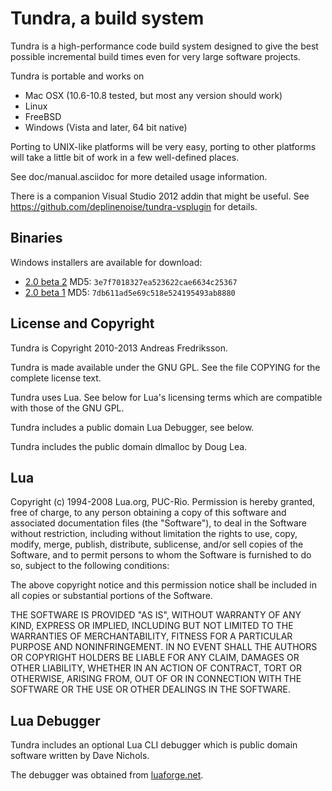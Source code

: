 
Tundra, a build system
=============================================================================

Tundra is a high-performance code build system designed to give the best
possible incremental build times even for very large software projects.

Tundra is portable and works on

  - Mac OSX (10.6-10.8 tested, but most any version should work)
  - Linux
  - FreeBSD
  - Windows (Vista and later, 64 bit native)

Porting to UNIX-like platforms will be very easy, porting to other platforms
will take a little bit of work in a few well-defined places.

See doc/manual.asciidoc for more detailed usage information.

There is a companion Visual Studio 2012 addin that might be useful. See
https://github.com/deplinenoise/tundra-vsplugin for details.

Binaries
-----------------------------------------------------------------------------

Windows installers are available for download:

- [2.0 beta 2](http://tundra2-builds.s3.amazonaws.com/Tundra-Setup-Beta2.exe)
  MD5: `3e7f7018327ea523622cae6634c25367`
- [2.0 beta 1](http://tundra2-builds.s3.amazonaws.com/Tundra-Setup-Beta1.exe)
  MD5: `7db611ad5e69c518e524195493ab8880`

License and Copyright
-----------------------------------------------------------------------------

Tundra is Copyright 2010-2013 Andreas Fredriksson.

Tundra is made available under the GNU GPL. See the file COPYING for the
complete license text.

Tundra uses Lua. See below for Lua's licensing terms which are compatible with
those of the GNU GPL.

Tundra includes a public domain Lua Debugger, see below.

Tundra includes the public domain dlmalloc by Doug Lea.

Lua
-----------------------------------------------------------------------------

Copyright (c) 1994-2008 Lua.org, PUC-Rio.
Permission is hereby granted, free of charge, to any person obtaining a copy of
this software and associated documentation files (the "Software"), to deal in
the Software without restriction, including without limitation the rights to
use, copy, modify, merge, publish, distribute, sublicense, and/or sell copies
of the Software, and to permit persons to whom the Software is furnished to do
so, subject to the following conditions:

The above copyright notice and this permission notice shall be included in all
copies or substantial portions of the Software.

THE SOFTWARE IS PROVIDED "AS IS", WITHOUT WARRANTY OF ANY KIND, EXPRESS OR
IMPLIED, INCLUDING BUT NOT LIMITED TO THE WARRANTIES OF MERCHANTABILITY,
FITNESS FOR A PARTICULAR PURPOSE AND NONINFRINGEMENT. IN NO EVENT SHALL THE
AUTHORS OR COPYRIGHT HOLDERS BE LIABLE FOR ANY CLAIM, DAMAGES OR OTHER
LIABILITY, WHETHER IN AN ACTION OF CONTRACT, TORT OR OTHERWISE, ARISING FROM,
OUT OF OR IN CONNECTION WITH THE SOFTWARE OR THE USE OR OTHER DEALINGS IN THE
SOFTWARE.

Lua Debugger
-----------------------------------------------------------------------------

Tundra includes an optional Lua CLI debugger which is public domain software
written by Dave Nichols.

The debugger was obtained from [luaforge.net](http://luaforge.net/projects/clidebugger/).

